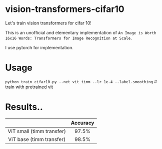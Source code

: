 # vision-transformers-cifar10
Let's train vision transformers for cifar 10! 

This is an unofficial and elementary implementation of `An Image is Worth 16x16 Words: Transformers for Image Recognition at Scale`.

I use pytorch for implementation.


# Usage
`python train_cifar10.py --net vit_timm --lr 1e-4 --label-smoothing` # train with pretrained vit

# Results..

|             | Accuracy |
|:-----------:|:--------:|
| ViT small (timm transfer) | 97.5% |
| ViT base (timm transfer) | 98.5% |
